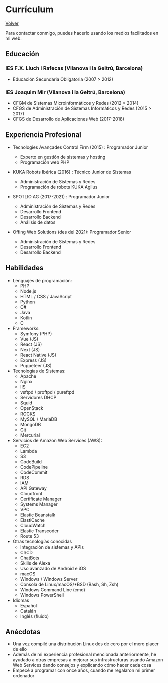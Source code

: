 # Currículum

[Volver](README.md)

Para contactar conmigo, puedes hacerlo usando los medios facilitados en mi web.

## Educación

### IES F.X. Lluch i Rafecas (Vilanova i la Geltrú, Barcelona)

- Educación Secundaria Obligatoria (2007 > 2012)

### IES Joaquim Mir (Vilanova i la Geltrú, Barcelona)

- CFGM de Sistemas Microinformáticos y Redes (2012 > 2014)
- CFGS de Administración de Sistemas Informáticos y Redes (2015 > 2017)
- CFGS de Desarrollo de Aplicaciones Web (2017-2018)

## Experiencia Profesional

- Tecnologies Avançades Control Firm (2015) : Programador Junior
  - Experto en gestión de sistemas y hosting
  - Programación web PHP

- KUKA Robots Ibérica (2016) : Técnico Junior de Sistemas
  - Administración de Sistemas y Redes
  - Programación de robots KUKA Agilus

- SPOTLIO AG (2017-2021) : Programador Junior
  - Administración de Sistemas y Redes
  - Desarrollo Frontend
  - Desarrollo Backend
  - Análisis de datos

- Offing Web Solutions (des del 2021): Programador Senior
  - Administración de Sistemas y Redes
  - Desarrollo Frontend
  - Desarrollo Backend

## Habilidades

- Lenguajes de programación:
  - PHP
  - Node.js
  - HTML / CSS / JavaScript
  - Python
  - C#
  - Java
  - Kotlin
  - C
- Frameworks:
  - Symfony (PHP)
  - Vue (JS)
  - React (JS)
  - Next (JS)
  - React Native (JS)
  - Express (JS)
  - Puppeteer (JS)
- Tecnologías de Sistemas:
  - Apache
  - Nginx
  - IIS
  - vsftpd / proftpd / pureftpd
  - Servidores DHCP
  - Squid
  - OpenStack
  - ROCKS
  - MySQL / MariaDB
  - MongoDB
  - Git
  - Mercurial
- Servicios de Amazon Web Services (AWS):
  - EC2
  - Lambda
  - S3
  - CodeBuild
  - CodePipeline
  - CodeCommit
  - RDS
  - IAM
  - API Gateway
  - Cloudfront
  - Certificate Manager
  - Systems Manager
  - VPC
  - Elastic Beanstalk
  - ElastiCache
  - CloudWatch
  - Elastic Transcoder
  - Route 53
- Otras tecnologías conocidas
  - Integración de sistemas y APIs
  - CI/CD
  - ChatBots
  - Skills de Alexa
  - Uso avanzado de Android e iOS
  - macOS
  - Windows / Windows Server
  - Consola de Linux/macOS/*BSD (Bash, Sh, Zsh)
  - Windows Command Line (cmd)
  - Windows PowerShell
- Idiomas
  - Español
  - Catalán
  - Inglés (fluido)

## Anécdotas

- Una vez compilé una distribución Linux des de cero por el mero placer de ello
- Además de mi experiencia profesional mencionada anteriormente, he ayudado a otras empresas a mejorar sus infrastructuras usando Amazon Web Services dando consejos y explicando cómo hacer cada cosa
- Empecé a programar con once años, cuando me regalaron mi primer ordenador
